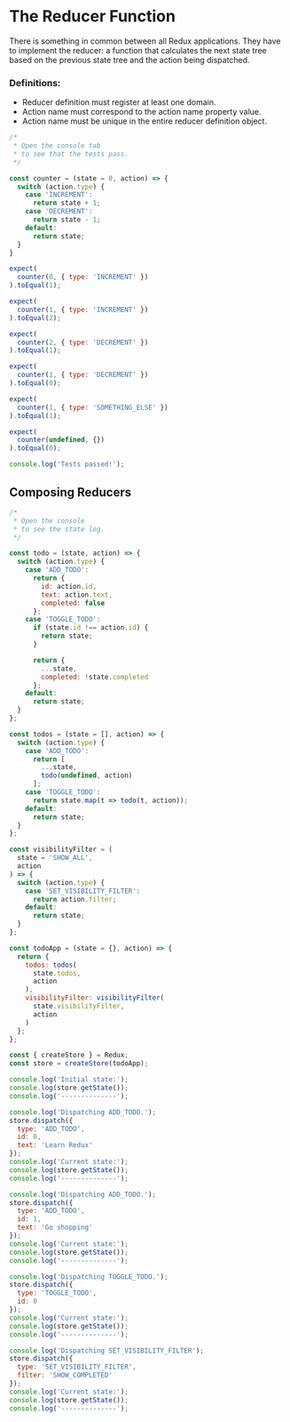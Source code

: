 # The Reducer Function

There is something in common between all Redux applications. They have to implement the reducer: a function that calculates 
the next state tree based on the previous state tree and the action being dispatched.

### Definitions:

- Reducer definition must register at least one domain.
- Action name must correspond to the action name property value.
- Action name must be unique in the entire reducer definition object.

```javascript
/*
 * Open the console tab
 * to see that the tests pass.
 */

const counter = (state = 0, action) => {
  switch (action.type) {
    case 'INCREMENT':
      return state + 1;
    case 'DECREMENT':
      return state - 1;
    default:
      return state;
  }
}

expect(
  counter(0, { type: 'INCREMENT' })
).toEqual(1);

expect(
  counter(1, { type: 'INCREMENT' })
).toEqual(2);

expect(
  counter(2, { type: 'DECREMENT' })
).toEqual(1);

expect(
  counter(1, { type: 'DECREMENT' })
).toEqual(0);

expect(
  counter(1, { type: 'SOMETHING_ELSE' }) 
).toEqual(1);

expect(
  counter(undefined, {})
).toEqual(0);

console.log('Tests passed!');
```

## Composing Reducers

```javascript
/*
 * Open the console
 * to see the state log.
 */

const todo = (state, action) => {
  switch (action.type) {
    case 'ADD_TODO':
      return {
        id: action.id,
        text: action.text,
        completed: false
      };
    case 'TOGGLE_TODO':
      if (state.id !== action.id) {
        return state;
      }

      return {
        ...state,
        completed: !state.completed
      };
    default:
      return state;
  }
};

const todos = (state = [], action) => {
  switch (action.type) {
    case 'ADD_TODO':
      return [
        ...state,
        todo(undefined, action)
      ];
    case 'TOGGLE_TODO':
      return state.map(t => todo(t, action));
    default:
      return state;
  }
};

const visibilityFilter = (
  state = 'SHOW_ALL',
  action
) => {
  switch (action.type) {
    case 'SET_VISIBILITY_FILTER':
      return action.filter;
    default:
      return state;
  }
};

const todoApp = (state = {}, action) => {
  return {
    todos: todos(
      state.todos,
      action
    ),
    visibilityFilter: visibilityFilter(
      state.visibilityFilter,
      action
    )
  };
};

const { createStore } = Redux;
const store = createStore(todoApp);

console.log('Initial state:');
console.log(store.getState());
console.log('--------------');

console.log('Dispatching ADD_TODO.');
store.dispatch({
  type: 'ADD_TODO',
  id: 0,
  text: 'Learn Redux'
});
console.log('Current state:');
console.log(store.getState());
console.log('--------------');

console.log('Dispatching ADD_TODO.');
store.dispatch({
  type: 'ADD_TODO',
  id: 1,
  text: 'Go shopping'
});
console.log('Current state:');
console.log(store.getState());
console.log('--------------');

console.log('Dispatching TOGGLE_TODO.');
store.dispatch({
  type: 'TOGGLE_TODO',
  id: 0
});
console.log('Current state:');
console.log(store.getState());
console.log('--------------');

console.log('Dispatching SET_VISIBILITY_FILTER');
store.dispatch({
  type: 'SET_VISIBILITY_FILTER',
  filter: 'SHOW_COMPLETED'
});
console.log('Current state:');
console.log(store.getState());
console.log('--------------');
```
